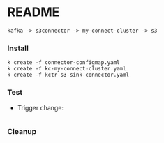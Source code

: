 # README

```
kafka -> s3connector -> my-connect-cluster -> s3
```

### Install
```
k create -f connector-configmap.yaml
k create -f kc-my-connect-cluster.yaml
k create -f kctr-s3-sink-connector.yaml
```

### Test


- Trigger change:
```
```

### Cleanup
```
```
